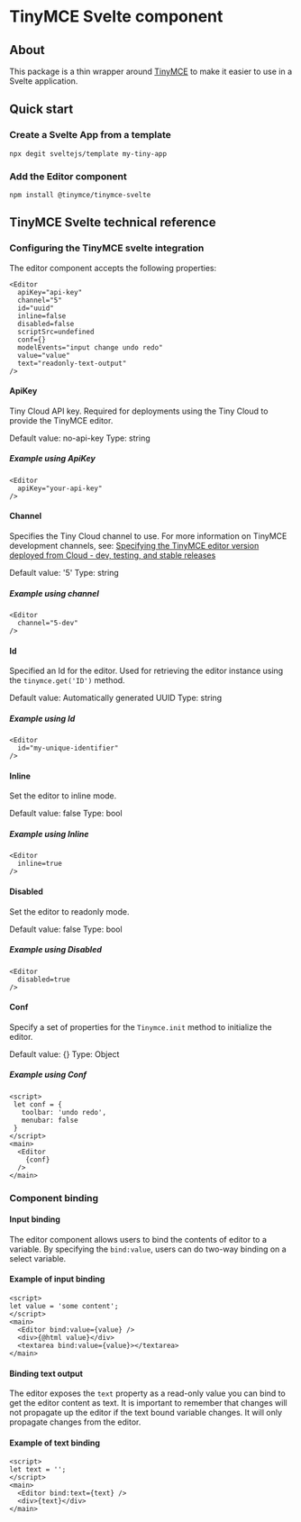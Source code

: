 # TinyMCE Svelte component

## About

This package is a thin wrapper around [TinyMCE](https://github.com/tinymce/tinymce) to make it easier to use in a Svelte application.

## Quick start

### Create a Svelte App from a template

```
npx degit sveltejs/template my-tiny-app
```

### Add the Editor component

```
npm install @tinymce/tinymce-svelte
```

## TinyMCE Svelte technical reference

### Configuring the TinyMCE svelte integration

The editor component accepts the following properties:

```
<Editor
  apiKey="api-key"
  channel="5"
  id="uuid"
  inline=false
  disabled=false
  scriptSrc=undefined
  conf={}
  modelEvents="input change undo redo"
  value="value"
  text="readonly-text-output"
/>
```

#### ApiKey

Tiny Cloud API key. Required for deployments using the Tiny Cloud to provide the TinyMCE editor.

Default value: no-api-key
Type: string

##### Example using ApiKey
```
<Editor
  apiKey="your-api-key"
/>
```

#### Channel

Specifies the Tiny Cloud channel to use. For more information on TinyMCE development channels, see: [Specifying the TinyMCE editor version deployed from Cloud - dev, testing, and stable releases](https://www.tiny.cloud/docs/cloud-deployment-guide/editor-plugin-version/#devtestingandstablereleases)

Default value: '5'
Type: string

##### Example using channel
```
<Editor
  channel="5-dev"
/>
```

#### Id

Specified an Id for the editor. Used for retrieving the editor instance using the `tinymce.get('ID')` method.

Default value: Automatically generated UUID
Type: string

##### Example using Id
```
<Editor
  id="my-unique-identifier"
/>
```

#### Inline

Set the editor to inline mode.

Default value: false
Type: bool

##### Example using Inline
```
<Editor
  inline=true
/>
```

#### Disabled

Set the editor to readonly mode.

Default value: false
Type: bool

##### Example using Disabled
```
<Editor
  disabled=true
/>
```

#### Conf

Specify a set of properties for the `Tinymce.init` method to initialize the editor.

Default value: {}
Type: Object

##### Example using Conf
```
<script>
 let conf = {
   toolbar: 'undo redo',
   menubar: false
 }
</script>
<main>
  <Editor
    {conf}
  />
</main>
```

### Component binding

#### Input binding

The editor component allows users to bind the contents of editor to a variable. By specifying the `bind:value`, users can do two-way binding on a select variable.

#### Example of input binding

```
<script>
let value = 'some content';
</script>
<main>
  <Editor bind:value={value} />
  <div>{@html value}</div>
  <textarea bind:value={value}></textarea>
</main>
```


#### Binding text output

The editor exposes the `text` property as a read-only value you can bind to get the editor content as text. It is important to remember that changes will not propagate up the editor if the text bound variable changes. It will only propagate changes from the editor.

#### Example of text binding

```
<script>
let text = '';
</script>
<main>
  <Editor bind:text={text} />
  <div>{text}</div>
</main>
```